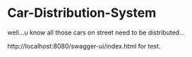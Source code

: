 # Car-Distribution-System
well...u know all those cars on street need to be distributed...

http://localhost:8080/swagger-ui/index.html for test.